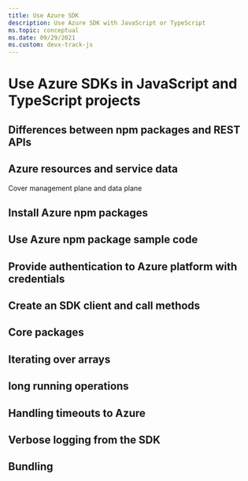 ```yaml
---
title: Use Azure SDK
description: Use Azure SDK with JavaScript or TypeScript
ms.topic: conceptual
ms.date: 09/29/2021
ms.custom: devx-track-js
---
```


# Use Azure SDKs in JavaScript and TypeScript projects

## Differences between npm packages and REST APIs

## Azure resources and service data

Cover management plane and data plane

## Install Azure npm packages

## Use Azure npm package sample code

## Provide authentication to Azure platform with credentials

## Create an SDK client and call methods

## Core packages

## Iterating over arrays

## long running operations

## Handling timeouts to Azure

## Verbose logging from the SDK

## Bundling